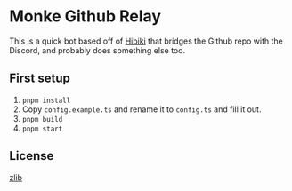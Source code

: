 # Monke Github Relay

[license]: LICENSE "MonkeGithubRelay is licensed under the zlib/libpng license."

This is a quick bot based off of [Hibiki] that bridges the Github repo with the Discord, and probably does something else too.

## First setup

1. `pnpm install`
2. Copy `config.example.ts` and rename it to `config.ts` and fill it out.
3. `pnpm build`
4. `pnpm start`

## License

[zlib][license]

[typescript]: https://www.typescriptlang.org/ "TypeScript's website."
[hibiki]: https://github.com/espimarisa/hibiki "Hibiki - a multi-purpose Discord bot."
